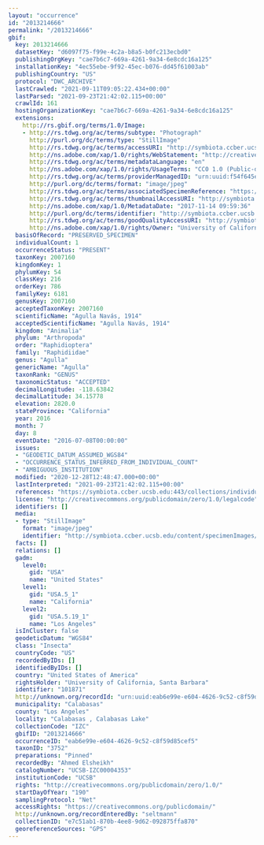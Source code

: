 ```yaml
---
layout: "occurrence"
id: "2013214666"
permalink: "/2013214666"
gbif:
  key: 2013214666
  datasetKey: "d6097f75-f99e-4c2a-b8a5-b0fc213ecbd0"
  publishingOrgKey: "cae7b6c7-669a-4261-9a34-6e8cdc16a125"
  installationKey: "4ec55ebe-9f92-45ec-b076-dd45f61003ab"
  publishingCountry: "US"
  protocol: "DWC_ARCHIVE"
  lastCrawled: "2021-09-11T09:05:22.434+00:00"
  lastParsed: "2021-09-23T21:42:02.115+00:00"
  crawlId: 161
  hostingOrganizationKey: "cae7b6c7-669a-4261-9a34-6e8cdc16a125"
  extensions:
    http://rs.gbif.org/terms/1.0/Image:
    - http://rs.tdwg.org/ac/terms/subtype: "Photograph"
      http://purl.org/dc/terms/type: "StillImage"
      http://rs.tdwg.org/ac/terms/accessURI: "http://symbiota.ccber.ucsb.edu/content/specimenImages/UCSB_IZC/UCSB-IZC00004/UCSB-IZC00004353_lg.jpg"
      http://ns.adobe.com/xap/1.0/rights/WebStatement: "http://creativecommons.org/publicdomain/zero/1.0/"
      http://rs.tdwg.org/ac/terms/metadataLanguage: "en"
      http://ns.adobe.com/xap/1.0/rights/UsageTerms: "CC0 1.0 (Public-domain)"
      http://rs.tdwg.org/ac/terms/providerManagedID: "urn:uuid:f54f645e-2b81-415e-9286-14c119d00f0b"
      http://purl.org/dc/terms/format: "image/jpeg"
      http://rs.tdwg.org/ac/terms/associatedSpecimenReference: "https://symbiota.ccber.ucsb.edu:443/collections/individual/index.php?occid=101871"
      http://rs.tdwg.org/ac/terms/thumbnailAccessURI: "http://symbiota.ccber.ucsb.edu/content/specimenImages/UCSB_IZC/UCSB-IZC00004/UCSB-IZC00004353_tn.jpg"
      http://ns.adobe.com/xap/1.0/MetadataDate: "2017-11-14 09:59:36"
      http://purl.org/dc/terms/identifier: "http://symbiota.ccber.ucsb.edu/content/specimenImages/UCSB_IZC/UCSB-IZC00004/UCSB-IZC00004353_lg.jpg"
      http://rs.tdwg.org/ac/terms/goodQualityAccessURI: "http://symbiota.ccber.ucsb.edu/content/specimenImages/UCSB_IZC/UCSB-IZC00004/UCSB-IZC00004353.jpg"
      http://ns.adobe.com/xap/1.0/rights/Owner: "University of California, Santa Barbara"
  basisOfRecord: "PRESERVED_SPECIMEN"
  individualCount: 1
  occurrenceStatus: "PRESENT"
  taxonKey: 2007160
  kingdomKey: 1
  phylumKey: 54
  classKey: 216
  orderKey: 786
  familyKey: 6181
  genusKey: 2007160
  acceptedTaxonKey: 2007160
  scientificName: "Agulla Navás, 1914"
  acceptedScientificName: "Agulla Navás, 1914"
  kingdom: "Animalia"
  phylum: "Arthropoda"
  order: "Raphidioptera"
  family: "Raphidiidae"
  genus: "Agulla"
  genericName: "Agulla"
  taxonRank: "GENUS"
  taxonomicStatus: "ACCEPTED"
  decimalLongitude: -118.63842
  decimalLatitude: 34.15778
  elevation: 2820.0
  stateProvince: "California"
  year: 2016
  month: 7
  day: 8
  eventDate: "2016-07-08T00:00:00"
  issues:
  - "GEODETIC_DATUM_ASSUMED_WGS84"
  - "OCCURRENCE_STATUS_INFERRED_FROM_INDIVIDUAL_COUNT"
  - "AMBIGUOUS_INSTITUTION"
  modified: "2020-12-28T12:48:47.000+00:00"
  lastInterpreted: "2021-09-23T21:42:02.115+00:00"
  references: "https://symbiota.ccber.ucsb.edu:443/collections/individual/index.php?occid=101871"
  license: "http://creativecommons.org/publicdomain/zero/1.0/legalcode"
  identifiers: []
  media:
  - type: "StillImage"
    format: "image/jpeg"
    identifier: "http://symbiota.ccber.ucsb.edu/content/specimenImages/UCSB_IZC/UCSB-IZC00004/UCSB-IZC00004353_lg.jpg"
  facts: []
  relations: []
  gadm:
    level0:
      gid: "USA"
      name: "United States"
    level1:
      gid: "USA.5_1"
      name: "California"
    level2:
      gid: "USA.5.19_1"
      name: "Los Angeles"
  isInCluster: false
  geodeticDatum: "WGS84"
  class: "Insecta"
  countryCode: "US"
  recordedByIDs: []
  identifiedByIDs: []
  country: "United States of America"
  rightsHolder: "University of California, Santa Barbara"
  identifier: "101871"
  http://unknown.org/recordId: "urn:uuid:eab6e99e-e604-4626-9c52-c8f59d85cef5"
  municipality: "Calabasas"
  county: "Los Angeles"
  locality: "Calabasas , Calabasas Lake"
  collectionCode: "IZC"
  gbifID: "2013214666"
  occurrenceID: "eab6e99e-e604-4626-9c52-c8f59d85cef5"
  taxonID: "3752"
  preparations: "Pinned"
  recordedBy: "Ahmed Elsheikh"
  catalogNumber: "UCSB-IZC00004353"
  institutionCode: "UCSB"
  rights: "http://creativecommons.org/publicdomain/zero/1.0/"
  startDayOfYear: "190"
  samplingProtocol: "Net"
  accessRights: "https://creativecommons.org/publicdomain/"
  http://unknown.org/recordEnteredBy: "seltmann"
  collectionID: "e7c51ab1-870b-4ee8-9d62-092875ffa870"
  georeferenceSources: "GPS"
---
```


